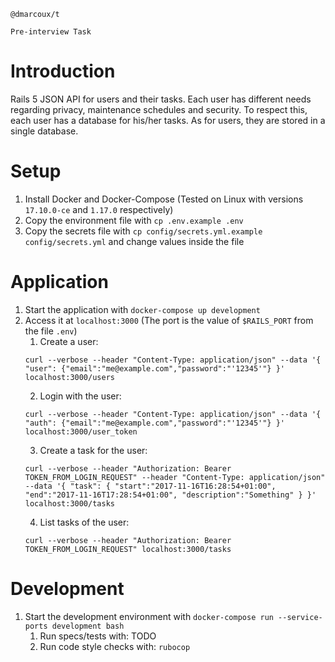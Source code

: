 ```
@dmarcoux/t

Pre-interview Task
```

# Introduction

Rails 5 JSON API for users and their tasks. Each user has different needs
regarding privacy, maintenance schedules and security. To respect this, each
user has a database for his/her tasks. As for users, they are stored in a single
database.

# Setup

1. Install Docker and Docker-Compose (Tested on Linux with versions `17.10.0-ce`
   and `1.17.0` respectively)
2. Copy the environment file with `cp .env.example .env`
3. Copy the secrets file with `cp config/secrets.yml.example config/secrets.yml`
   and change values inside the file

# Application

1. Start the application with `docker-compose up development`
2. Access it at `localhost:3000` (The port is the value of `$RAILS_PORT` from the file `.env`)
    1. Create a user:
    ```shell
    curl --verbose --header "Content-Type: application/json" --data '{ "user": {"email":"me@example.com","password":"'12345'"} }' localhost:3000/users
    ```
    2. Login with the user:
    ```shell
    curl --verbose --header "Content-Type: application/json" --data '{ "auth": {"email":"me@example.com","password":"'12345'"} }' localhost:3000/user_token
    ```
    3. Create a task for the user:
    ```shell
    curl --verbose --header "Authorization: Bearer TOKEN_FROM_LOGIN_REQUEST" --header "Content-Type: application/json" --data '{ "task": { "start":"2017-11-16T16:28:54+01:00", "end":"2017-11-16T17:28:54+01:00", "description":"Something" } }' localhost:3000/tasks
    ```
    4. List tasks of the user:
    ```shell
    curl --verbose --header "Authorization: Bearer TOKEN_FROM_LOGIN_REQUEST" localhost:3000/tasks
    ```

# Development

1. Start the development environment with `docker-compose run --service-ports development bash`
    1. Run specs/tests with: TODO
    2. Run code style checks with: `rubocop`

